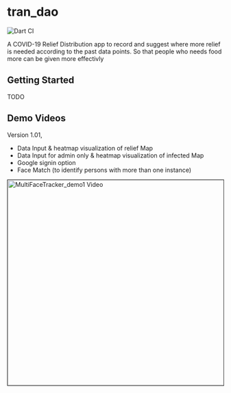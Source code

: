 # tran_dao
![Dart CI](https://github.com/bmabir17/tran_dao/workflows/Dart%20CI/badge.svg?branch=master)

A COVID-19 Relief Distribution app to record and suggest where more relief is needed according to the past data points.
So that people who needs food more can be given more effectivly



## Getting Started

TODO


## Demo Videos

Version 1.01, 
- Data Input & heatmap visualization of relief Map
- Data Input for admin only & heatmap visualization of infected Map
- Google signin option
- Face Match (to identify persons with more than one instance)

<a href="https://www.youtube.com/embed/Ikq4sFqcCWU 
" target="_blank"><img src="http://img.youtube.com/vi/Ikq4sFqcCWU/0.jpg" 
alt="MultiFaceTracker_demo1 Video" width="640" height="480" border="1" /></a>
